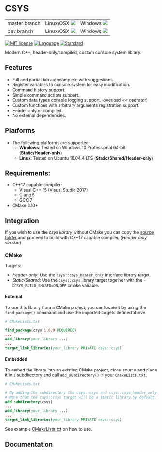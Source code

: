 # CSYS
<table>
    <tr>
        <td>
            master branch
        </td>
        <td>
            Linux/OSX <a href="https://travis-ci.com/rmxbalanque/csys"><img src="https://travis-ci.com/rmxbalanque/csys.svg?branch=master"></a>
        </td>
        <td> 
            Windows <a href="https://ci.appveyor.com/project/rmxbalanque/csys"><img src="https://ci.appveyor.com/api/projects/status/p5e3c6rdysatd6v9/branch/master?svg=true"></a>
        </td>
    </tr>
    <tr>
        <td>
            dev branch
        </td>
        <td>
            Linux/OSX <a href="https://travis-ci.com/rmxbalanque/csys"><img src="https://travis-ci.com/rmxbalanque/csys.svg?branch=development"></a>
        </td>
        <td>
            Windows <a href="https://ci.appveyor.com/project/rmxbalanque/csys"><img src="https://ci.appveyor.com/api/projects/status/p5e3c6rdysatd6v9/branch/development?svg=true"></a>
        </td>
    </tr>
</table>

[![MIT license](https://img.shields.io/badge/License-MIT-green.svg)](https://lbesson.mit-license.org/)
[![Language](https://img.shields.io/badge/language-C++-blue.svg)](https://isocpp.org/)
[![Standard](https://img.shields.io/badge/c%2B%2B-17-blue.svg)](https://en.wikipedia.org/wiki/C%2B%2B17)

Modern C++, header-only/compiled, custom console system library.

## Features
- Full and partial tab autocomplete with suggestions.
- Register variables to console system for easy modification.
- Command history support.
- Simple command scripts support.
- Custom data types console logging support. (overload << operator)
- Custom functions with arbitrary arguments registration support. 
- Header only or compiled.
- No external dependencies.

## Platforms
- The following platforms are supported:
    - __Windows__: Tested on Windows 10 Professional 64-bit. (__Static/Header-only__)
    - __Linux__: Tested on Ubuntu 18.04.4 LTS (__Static/Shared/Header-only__)
    
## Requirements:
- C++17 capable compiler:
    - Visual C++ 15 (Visual Studio 2017)
    - Clang 5
    - GCC 7
- CMake 3.10+

## Integration
If you wish to use the _csys library_ without CMake you can copy the [source folder](https://github.com/rmxbalanque/csys/tree/master/include/csys) and proceed to build with C++17 capable compiler. (_Header only version_)
      
### CMake
Targets:

- _Header-only_: Use the `csys::csys_header_only` interface library target.
- _Static/Shared_: Use the `csys::csys` library target together with the `-DCSYS_BUILD_SHARED=ON/OFF` cmake variable. 

#### External
To use this library from a CMake project, you can locate it by using the `find_package()` command and use the imported targets defined above.
```CMake
# CMakeLists.txt

find_package(csys 1.0.0 REQUIRED)
...
add_library(your_library ...)
...
target_link_libraries(your_library PRIVATE csys::csys)
```
#### Embedded
To embed the library into an existing CMake project, clone source and place it in a subdirectory and call `add_subdirectory()` in your `CMakeLists.txt`.
```CMake
# CMakeLists.txt

# By adding the subdirectory the csys::csys and csys::csys_header_only targets will be defined. 
# Note that the csys::csys target will be a static library by default.
add_subdirectory(csys)
...
add_library(your_library ...)
...
target_link_libraries(your_library PRIVATE csys::csys)
```

See example [CMakeLists.txt]() on how to use.

## Documentation
